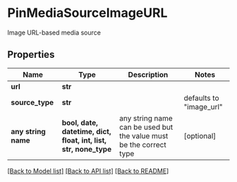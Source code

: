 # PinMediaSourceImageURL

Image URL-based media source

## Properties
Name | Type | Description | Notes
------------ | ------------- | ------------- | -------------
**url** | **str** |  | 
**source_type** | **str** |  | defaults to "image_url"
**any string name** | **bool, date, datetime, dict, float, int, list, str, none_type** | any string name can be used but the value must be the correct type | [optional]

[[Back to Model list]](../README.md#documentation-for-models) [[Back to API list]](../README.md#documentation-for-api-endpoints) [[Back to README]](../README.md)


